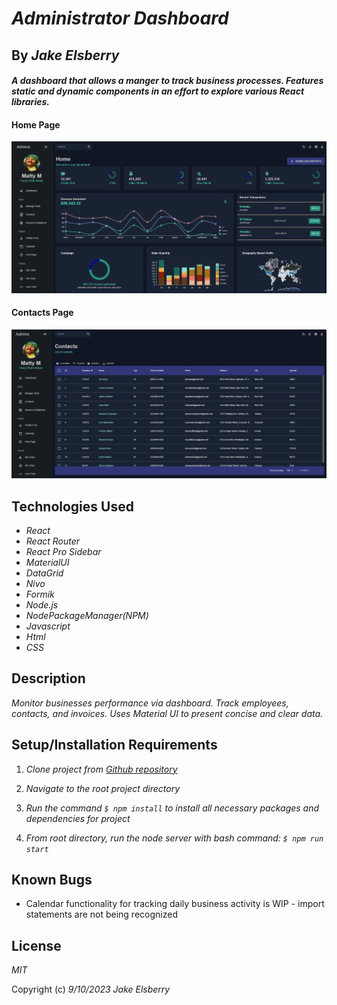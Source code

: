 # _Administrator Dashboard_

## By _**Jake Elsberry**_

#### _A dashboard that allows a manger to track business processes. Features static and dynamic components in an effort to explore various React libraries._

#### Home Page

![Dashboard Diagram](public/assets/Dashboard.png "Dashboard")

#### Contacts Page

![Clients](public/assets/DBContacts.png "Dashboard")

## Technologies Used

* _React_
* _React Router_
* _React Pro Sidebar_
* _MaterialUI_
* _DataGrid_
* _Nivo_
* _Formik_
*  _Node.js_
* _NodePackageManager(NPM)_
* _Javascript_
* _Html_
* _CSS_


## Description

_Monitor businesses performance via dashboard. Track employees, contacts, and invoices. Uses Material UI to present concise and clear data._


## Setup/Installation Requirements

1.  _Clone project from [Github repository](https://github.com/Schmelzberry/react-dashboard)_

2. _Navigate to the root project directory_

3. _Run the command ```$ npm install``` to install all necessary packages and dependencies for project_

4.  _From root directory, run the node server with bash command: ```$ npm run start```_



## Known Bugs
* Calendar functionality for tracking daily business activity is WIP - import statements are not being recognized

## License

_MIT_

Copyright (c) _9/10/2023_ _Jake Elsberry_